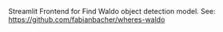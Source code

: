 Streamlit Frontend for Find Waldo object detection model. See: https://github.com/fabianbacher/wheres-waldo
